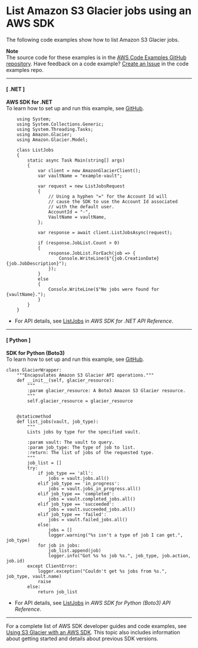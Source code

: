 # List Amazon S3 Glacier jobs using an AWS SDK<a name="example_glacier_ListJobs_section"></a>

The following code examples show how to list Amazon S3 Glacier jobs\.

**Note**  
The source code for these examples is in the [AWS Code Examples GitHub repository](https://github.com/awsdocs/aws-doc-sdk-examples)\. Have feedback on a code example? [Create an Issue](https://github.com/awsdocs/aws-doc-sdk-examples/issues/new/choose) in the code examples repo\. 

------
#### [ \.NET ]

**AWS SDK for \.NET**  
 To learn how to set up and run this example, see [GitHub](https://github.com/awsdocs/aws-doc-sdk-examples/tree/main/dotnetv3/Glacier#code-examples)\. 
  

```
    using System;
    using System.Collections.Generic;
    using System.Threading.Tasks;
    using Amazon.Glacier;
    using Amazon.Glacier.Model;

    class ListJobs
    {
        static async Task Main(string[] args)
        {
            var client = new AmazonGlacierClient();
            var vaultName = "example-vault";

            var request = new ListJobsRequest
            {
                // Using a hyphen "=" for the Account Id will
                // cause the SDK to use the Account Id associated
                // with the default user.
                AccountId = "-",
                VaultName = vaultName,
            };

            var response = await client.ListJobsAsync(request);

            if (response.JobList.Count > 0)
            {
                response.JobList.ForEach(job => {
                    Console.WriteLine($"{job.CreationDate} {job.JobDescription}");
                });
            }
            else
            {
                Console.WriteLine($"No jobs were found for {vaultName}.");
            }
        }
    }
```
+  For API details, see [ListJobs](https://docs.aws.amazon.com/goto/DotNetSDKV3/glacier-2012-06-01/ListJobs) in *AWS SDK for \.NET API Reference*\. 

------
#### [ Python ]

**SDK for Python \(Boto3\)**  
 To learn how to set up and run this example, see [GitHub](https://github.com/awsdocs/aws-doc-sdk-examples/tree/main/python/example_code/glacier#code-examples)\. 
  

```
class GlacierWrapper:
    """Encapsulates Amazon S3 Glacier API operations."""
    def __init__(self, glacier_resource):
        """
        :param glacier_resource: A Boto3 Amazon S3 Glacier resource.
        """
        self.glacier_resource = glacier_resource


    @staticmethod
    def list_jobs(vault, job_type):
        """
        Lists jobs by type for the specified vault.

        :param vault: The vault to query.
        :param job_type: The type of job to list.
        :return: The list of jobs of the requested type.
        """
        job_list = []
        try:
            if job_type == 'all':
                jobs = vault.jobs.all()
            elif job_type == 'in_progress':
                jobs = vault.jobs_in_progress.all()
            elif job_type == 'completed':
                jobs = vault.completed_jobs.all()
            elif job_type == 'succeeded':
                jobs = vault.succeeded_jobs.all()
            elif job_type == 'failed':
                jobs = vault.failed_jobs.all()
            else:
                jobs = []
                logger.warning("%s isn't a type of job I can get.", job_type)
            for job in jobs:
                job_list.append(job)
                logger.info("Got %s %s job %s.", job_type, job.action, job.id)
        except ClientError:
            logger.exception("Couldn't get %s jobs from %s.", job_type, vault.name)
            raise
        else:
            return job_list
```
+  For API details, see [ListJobs](https://docs.aws.amazon.com/goto/boto3/glacier-2012-06-01/ListJobs) in *AWS SDK for Python \(Boto3\) API Reference*\. 

------

For a complete list of AWS SDK developer guides and code examples, see [Using S3 Glacier with an AWS SDK](sdk-general-information-section.md)\. This topic also includes information about getting started and details about previous SDK versions\.
